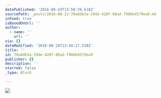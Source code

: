 ```yaml
---
datePublished: '2016-08-24T13:50:39.618Z'
sourcePath: _posts/2016-08-22-70a0db3a-29de-428f-88ad-f906b4579ea9.md
inFeed: true
isBasedOnUrl: ''
author:
  - name: ''
    url: ''
via: {}
dateModified: '2016-08-24T13:50:17.538Z'
title: ''
id: 70a0db3a-29de-428f-88ad-f906b4579ea9
publisher: {}
description: ''
starred: false
_type: Blurb

---
```

![](https://the-grid-user-content.s3-us-west-2.amazonaws.com/2535b694-4ac5-4606-b1b9-b132dd15ed07.jpg)